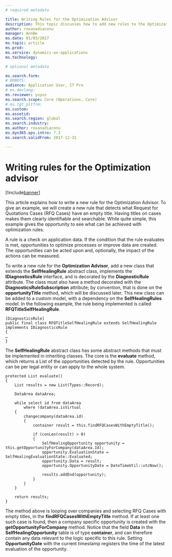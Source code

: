 ```yaml
---
# required metadata

title: Writing Rules for the Optimization Advisor
description: This topic discusses how to add new rules to the Optimization Advisor. 
author: roxanadiaconu
manager: AnnBe
ms.date: 01/03/2017
ms.topic: article
ms.prod: 
ms.service: dynamics-ax-applications
ms.technology: 

# optional metadata

ms.search.form: 
# ROBOTS: 
audience: Application User, IT Pro
# ms.devlang: 
ms.reviewer: yuyus
ms.search.scope: Core (Operations, Core)
# ms.tgt_pltfrm: 
ms.custom: 
ms.assetid: 
ms.search.region: global
ms.search.industry: 
ms.author: roxanadiaconu
ms.dyn365.ops.intro: 7.3 
ms.search.validFrom: 2017-12-31

---
```


# Writing rules for the Optimization advisor

[!include[banner](../includes/banner.md)]

This article explains how to write a new rule for the Optimization Advisor. To give an example, we will create a new rule that detects what Request for Quotations Cases (RFQ Cases) have an empty title. Having titles on cases makes them clearly identifiable and searchable. While quite simple, this example gives the opportunity to see what can be achieved with optimization rules. 

A rule is a check on application data. If the condition that the rule evaluates is met, opportunities to optimize processes or improve data are created. The opportunities can be acted upon and, optionally, the impact of the actions can be measured. 

To write a new rule for the **Optimization Advisor**, add a new class that extends the **SelfHealingRule** abstract class, implements the **IDiagnosticsRule** interface, and is decorated by the **DiagnosticRule** attribute. The class must also have a method decorated with the **DiagnosticsRuleSubscription** attribute; by convention, that is done on the **opportunityTitle** method, which will be discussed later. This new class can be added to a custom model, with a dependency on the **SelfHealingRules** model. In the following example, the rule being implemented is called **RFQTitleSelfHealingRule**.

```
[DiagnosticsRule] 
public final class RFQTitleSelfHealingRule extends SelfHealingRule implements IDiagnosticsRule 
{ 
… 
} 
```

The **SelfHealingRule** abstract class has some abstract methods that must be implemented in inheriting classes. The core is the **evaluate** method, which returns a List of the opportunities detected by the rule. Opportunities can be per legal entity or can apply to the whole system.

```
protected List evaluate() 
{ 
    List results = new List(Types::Record); 
    
    DataArea dataArea; 

    while select id from dataArea 
        where !dataArea.isVirtual 
    { 
        changecompany(dataArea.id) 
        { 
            container result = this.findRFQCasesWithEmptyTitle(); 

            if (conLen(result) > 0) 
            { 
                SelfHealingOpportunity opportunity = this.getOpportunityForCompany(dataArea.Id); 
                opportunity.EvaluationState = SelfHealingEvaluationState::Evaluated; 
                opportunity.Data = result; 
                opportunity.OpportunityDate = DateTimeUtil::utcNow(); 
                
                results.addEnd(opportunity); 
            } 
        } 
    } 
    
    return results; 
} 
```

The method above is looping over companies and selecting RFQ Cases with empty titles, in the **findRFQCasesWithEmptyTitle** method. If at least one such case is found, then a company specific opportunity is created with the **getOpportunityForCompany** method. Notice that the field **Data** in the **SelfHealingOpportunity** table is of type **container**, and can therefore contain any data relevant to the logic specific to this rule. Setting **OpportunityDate** with the current timestamp registers the time of the latest evaluation of the opportunity.  

